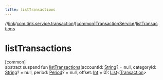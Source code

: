 ```yaml
---
title: listTransactions
---
```

//[link](../../../index.html)/[com.tink.service.transaction](../index.html)/[[common]TransactionService](index.html)/[listTransactions](list-transactions.html)



# listTransactions



[common]\
abstract suspend fun [listTransactions](list-transactions.html)(accountId: [String](https://kotlinlang.org/api/latest/jvm/stdlib/kotlin/-string/index.html)? = null, categoryId: [String](https://kotlinlang.org/api/latest/jvm/stdlib/kotlin/-string/index.html)? = null, period: [Period](../../com.tink.model.time/[common]-period/index.html)? = null, offset: [Int](https://kotlinlang.org/api/latest/jvm/stdlib/kotlin/-int/index.html) = 0): [List](https://kotlinlang.org/api/latest/jvm/stdlib/kotlin.collections/-list/index.html)&lt;[Transaction](../../com.tink.model.transaction/[common]-transaction/index.html)&gt;




